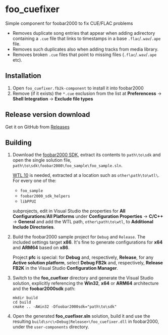 # foo_cuefixer

Simple component for foobar2000 to fix CUE/FLAC problems

* Removes duplicate song entries that appear when adding adirectory containing
  a `.cue` file that links to timestamps in a base `.flac`/`.wav`/`.ape` file.
* Removes such duplicates also when adding tracks from media library.
* Removes broken `.cue` files that point to missing files (`.flac`/`.wav`/`.ape`
  etc).

## Installation

1. Open `foo_cuefixer.fb2k-component` to install it into foobar2000
2. Remove (if it exists) the `*.cue` exclusion from the list at
   **Preferencess** -> **Shell Integration** -> **Exclude file types**

## Release version download

Get it on GitHub from
[Releases](https://github.com/RevenantX/foo_cuefixer/releases)

## Building

1. Download the [foobar2000 SDK](https://www.foobar2000.org/SDK), extract its
   contents to `path\to\sdk` and open the single solution file,
   `path\to\sdk\foobar2000\foo_sample\foo_sample.sln`.

   [WTL 10](https://sourceforge.net/projects/wtl/) is needed, extracted at a
   location such as `other\path\to\wtl\`. For every one of the:

      * `foo_sample`
      * `foobar2000_sdk_helpers`
      * `libPPUI`

   subprojects, edit in Visual Studio the properties for
   **All Configurations**/**All Platforms** under
   **Configuration Properties** -> **C/C++** -> **General**
   and add the WTL path, `other\path\to\wtl`, to
   **Additional Include Directories**.

2. Build the foobar2000 sample project for `Debug` and `Release`. The included
   settings target **x86**. It's fine to generate configurations for **x64** and
   **ARM64** based on **x86**.

   Project **pfc** is special: for **Debug** and, respectively, **Release**, for
   any **Active solution platform**, select **Debug FB2k** and, respectively,
   **Release FB2K** in the Visual Studio **Configuration Manager**.

3. Switch to the **foo_cuefixer** directory and generate the Visual Studio
   solution, explicitly referencing the **Win32**, **x64** or **ARM64**
   architecture and the **foobar2000sdk** path:

   ```pwsh
   mkdir build
   cd build
   cmake .. -AWin32 -Dfoobar2000sdk="path\to\sdk"
   ```

4. Open the generated **foo_cuefixer.sln** solution, build it and use the
   resulting `build\src\<Debug|Release>\foo_cuefixer.dll` in foobar2000, under
   the `user-components` directory.
